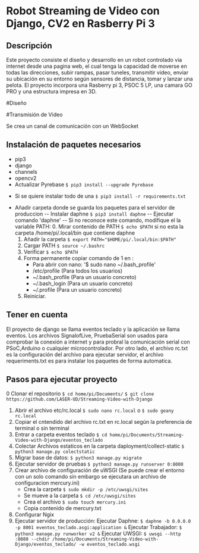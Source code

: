 # Robot Streaming de Video con Django, CV2 en Rasberry Pi 3
## Descripción 
Este proyecto consiste el diseño y desarrollo en un robot controlado via internet desde una pagina web, el cual tenga la capacidad de moverse en todas las direcciones, subir rampas, pasar tuneles, transmitir video, enviar su ubicación en su entorno según sensores de distancia, tomar y lanzar una pelota. El proyecto incorpora una Rasberry pi 3, PSOC 5 LP, una camara GO PRO y una estructura impresa en 3D. 

#Diseño 

#Transmisión de Video

Se crea un canal de comunicación con un WebSocket 


## Instalación de paquetes necesarios
- pip3 
- django
- channels
- opencv2
- Actualizar Pyrebase `$ pip3 install --upgrade Pyrebase`
* Si se quiere instalar todo de una `$ pip3 install -r requirements.txt`


- Añadir carpeta donde se guarda los paquetes para el servidor de produccion
-- Instalar daphne `$ pip3 install daphne`
-- Ejecutar comando 'daphne'
-- Si no reconoce este comando, modifique el la variable PATH: 
	0. Mirar contenido de PATH `$ echo $PATH` si no esta la carpeta /home/pi/.local/bin que contiene daphne 
	1. Añadir la carpeta `$ export PATH="$HOME/pi/.local/bin:$PATH"`
	2. Cargar PATH `$ source ~/.bashrc`
	3. Verificar `$ echo $PATH`
	4. Forma permanente copiar comando de 1 en :
		- Para abrir con nano: '$ sudo nano ~/.bash_profile'
		- /etc/profile (Para todos los usuarios)
		- ~/.bash_profile (Para un usuario concreto)
		- ~/.bash_login (Para un usuario concreto)
		- ~/.profile (Para un usuario concreto)
	5. Reiniciar.

## Tener en cuenta 
El proyecto de django se llama eventos teclado y la aplicación se llama eventos. Los archivos SignalofLive, PruebaSerial son usados para comprobar la conexión a internet y para probral la comunicación serial con PSoC,Arduino o cualquier microcontrolador. Por otro lado, el archivo rc.txt es la configuración del archivo para ejecutar servidor, el archivo requeriments.txt es para instalar los paquetes de forma automatica.


## Pasos para ejecutar proyecto

0 Clonar el repositorio 
	`$ cd home/pi/Documents/`
	`$ git clone https://github.com/LASER-UD/Streaming-Video-with-Django`

1. Abrir el archivo etc/rc.local
	`$ sudo nano rc.local` o `$ sudo geany rc.local`
2. Copiar el cntendido del archivo rc.txt en rc.local según la preferencia de terminal o sin terminal
3. Entrar a carpeta eventos teclado
	`$ cd home/pi/Documents/Streaming-Video-with-Django/eventos_teclado`
4. Colectar Archivos estaticos en la carpeta daployment/collect-static
	`$ python3 manage.py colectstatic`
5. Migrar base de datos:
	`$ python3 manage.py migrate`
6. Ejecutar servidor de pruebas 
	`$ python3 manage.py runserver 0:8000`
7. Crear archivo de configuración de uWSGI (Se puede crear el entorno con un solo comando sin embargo se ejecutara un archivo de configuracion mercury.ini)
	* Crea la carpeta `$ sudo mkdir -p /etc/uwsgi/sites`
	* Se mueve a la carpeta `$ cd /etc/uwsgi/sites`
	* Crea el archivo `$ sudo touch mercury.ini`
	* Copia contenido de mercury.txt
8. Configurar Ngix
9. Ejecutar servidor de producción:
	Ejecutar Daphne: `$ daphne -b 0.0.0.0 -p 8001 eventos_teclado.asgi:application &`
	Ejecutar Trabajador: `$ python3 manage.py runworker v2 &`
	Ejecutar UWSGI: `$ uwsgi --http :8080 --chdir /home/pi/Documents/Streaming-Video-with-Django/eventos_teclado/ -w eventos_teclado.wsgi`


